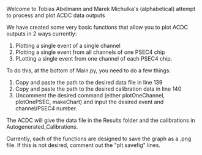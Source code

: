 Welcome to Tobias Abelmann and Marek Michulka's (alphabetical) attempt to process and plot ACDC data outputs

We have created some very basic functions that allow you to plot ACDC outputs in 2 ways currently: 
1. Plotting a single event of a single channel
2. Plotting a single event from all channels of one PSEC4 chip
3. PLotting a single event from one channel of each PSEC4 chip.

To do this, at the bottom of Main.py, you need to do a few things:
1. Copy and paste the path to the desired data file in line 139
2. Copy and paste the path to the desired calibration data in line 140
3. Uncomment the desired command (either plotOneChannel, plotOnePSEC, makeChart) and input the desired event and channel/PSEC4 number.

The ACDC will give the data file in the Results folder and the calibrations in Autogenerated_Calibrations.

Currently, each of the functions are designed to save the graph as a .png file. If this is not desired, comment out the "plt.savefig" lines.


